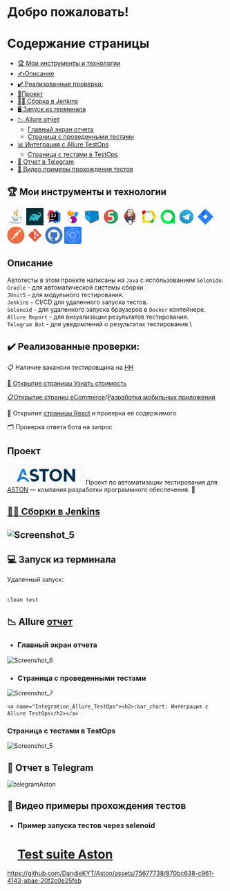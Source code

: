 <h1>Добро пожаловать!</br> 

# <a name="TableOfContents">Содержание страницы</a>
+ [:trophy: Мои инструменты и технологии](#MyToolsAndTechnologies)
+ [✍Описаниe](#Description)
+ [:heavy_check_mark:  Реализованные проверки:](#ImplementedСhecks)
+ [🎯Проект](#Project)
+ [👷‍♂️ Сборка в Jenkins](#Build_in_Jenkins)
+ [🖥 Запуск из терминала](#terminal)
+ [:chart_with_downwards_trend: Allure отчет](#Allure_report)
    + [Главный экран отчета](#Allure_report1)
    + [Страница с проведенными тестами](#Allure_report2)
+ [:bar_chart: Интеграция с Allure TestOps](#Integration_Allure_TestOps)
    + [Страница с тестами в TestOps](#ManualTest)
+ [:iphone: Отчет в Telegram](#Telegram)
+ [:movie_camera: Видео примеры прохождения тестов](#Video)

<a name="MyToolsAndTechnologies"><h2>:trophy: Мои инструменты и технологии</h2></a>
<p  align="center">

<code><a href = "https://www.java.com/ru/">![This is an image](/design/icons/Java.png)</a></code>
<code><a href = "https://gradle.org/">![This is an image](/design/icons/gradle.png)</a></code>
<code><a href = "https://www.jetbrains.com/ru-ru/idea/">![This is an image](/design/icons/Intelij_IDEA.png)</a></code>
<code><a href = "https://ru.selenide.org/">![This is an image](/design/icons/Selenide.png)</a></code>
<code><a href = "https://selenoid.autotests.cloud/#/">![This is an image](/design/icons/Selenoid.png)</a></code>
<code><a href = "https://junit.org/junit5/">![This is an image](/design/icons/JUnit5.png)</a></code>
<code><a href = "https://www.jenkins.io/">![This is an image](/design/icons/Jenkins.png)</a></code>
<code><a href = "https://github.com/allure-framework">![This is an image](/design/icons/Allure_Report.png)</a></code>
<code><a href = "https://qameta.io/">![This is an image](/design/icons/AllureTestOps.png)</a></code>
<code><a href = "https://web.telegram.org/k/">![This is an image](/design/icons/Telegram.png)</a></code>
<code><a href = "https://www.atlassian.com/ru/software/jira">![This is an image](/design/icons/Jira.png)</a></code>
<code><a href = "https://www.postman.com/">![This is an image](/design/icons/postman.png)</a></code>
<code><a href = "https://git-scm.com/">![This is an image](/design/icons/git.png)</a></code>
<code><a href = "https://github.com/">![This is an image](/design/icons/GitHub.png)</a></code>
<code><a href = "https://developer.chrome.com/docs/devtools/">![This is an image](/design/icons/devtools.png)</a></code>
</br>

<a name="Description"><h2>Описаниe</h2></a>
Автотесты в этом проекте написаны на `Java` с использованием `Selenide`.\
`Gradle` - для автоматической системы сборки.  \
`JUnit5` - для модульного тестирования.\
`Jenkins` - CI/CD для удаленного запуска тестов.\
`Selenoid` - для удаленного запуска браузеров в `Docker` контейнере.\
`Allure Report` - для визуализации результатов тестирования.\
`Telegram Bot` - для уведомлений о результатах тестирования.\
 
 <a name="ImplementedСhecks"><h2>:heavy_check_mark:  Реализованные проверки:</h2></a>
 
 :clipboard: Наличие вакансии тестировщика на <a href = "https://spb.hh.ru/employer/6093775?hhtmFrom=vacancy">HH </br>
 
 :speech_balloon: Открытие страницы  <a href = "https://astondevs.ru/pricing">Узнать стоимость
  </br>
 
 :clipboard:Открытие страниц 
 <a href = "https://astondevs.ru/industries/ecommerce">eCommerce</a>/<a href = "https://astondevs.ru/services/mobile-development">Разработка мобильных приложений</a>
</br>

🔎 Открытие <a href = "https://astondevs.ru/find-developers/react-js">страницы React</a> и проверка ее
 содержимого
</br>
 
 :card_index_dividers: Проверка ответа бота на запрос
 </br>
 
 <a name="Project"><h2>Проект</h2></a>
 <code><a href="https://astondevs.ru/">![This is an image](/design/icons/Screenshot_8.png)</a></code>Проект по автоматизации тестирования для <a target="_blank" href="https://astondevs.ru/">ASTON</a> — компания  разработки программного обеспечения.
 :star2:
 
 <a name="Build_in_Jenkins" href="https://jenkins.autotests.cloud/job/Aston/"><h2>👷‍♂️ Сборки в [Jenkins](https://jenkins.autotests.cloud/job/Aston/)<h2></a>

![Screenshot_5](https://github.com/DandieKYT/Aston/assets/75677738/3d19fa03-801c-494d-a3c7-8ddc63e6d90b)


<a name="terminal"><h2>:computer: Запуск из терминала</h2></a>
Удаленный запуск:

```

clean test

```
<a name="Allure_report"><h2>:chart_with_downwards_trend: Allure </a><a href="https://jenkins.autotests.cloud/job/Aston/4/allure/">отчет</a></h2>

- <a name="Allure_report1"><h3>Главный экран отчета</h3></a>

![Screenshot_6](https://github.com/DandieKYT/Aston/assets/75677738/0ceaf8e6-57f9-4a83-aa7c-c3b61411f9ff)

-  <a name="Allure_report2"><h3>Страница с проведенными тестами</h3></a>

![Screenshot_7](https://github.com/DandieKYT/Aston/assets/75677738/73599f5a-fb93-4207-9775-17ca0c7d4829)
    
    <a name="Integration_Allure_TestOps"><h2>:bar_chart: Интеграция с Allure TestOps</h2></a>
    
   
 <a name="ManualTest"><h3>Страница с тестами в TestOps</h3></a>
    
    
![Screenshot_5](https://github.com/DandieKYT/Aston/assets/75677738/cbed0f18-504f-442a-b302-4be347e19d37)



<a name="Telegram"><h2>:iphone: Отчет в Telegram</h2></a>

![telegramAston](https://github.com/DandieKYT/Aston/assets/75677738/657098c2-159f-481f-9b2c-0542cabeb0e6)


<a name="Video"><h2>:movie_camera: Видео примеры прохождения тестов</h2></a>

- <a name="Video1"><h3>Пример запуска тестов через selenoid</h3></a>
    <h1><a href="https://selenoid.autotests.cloud/video/386114848c2441fe08af0be82d733469.mp4">Test suite Aston<br>
  

https://github.com/DandieKYT/Aston/assets/75677738/870bc638-c961-4143-abae-20f2c0e25feb



